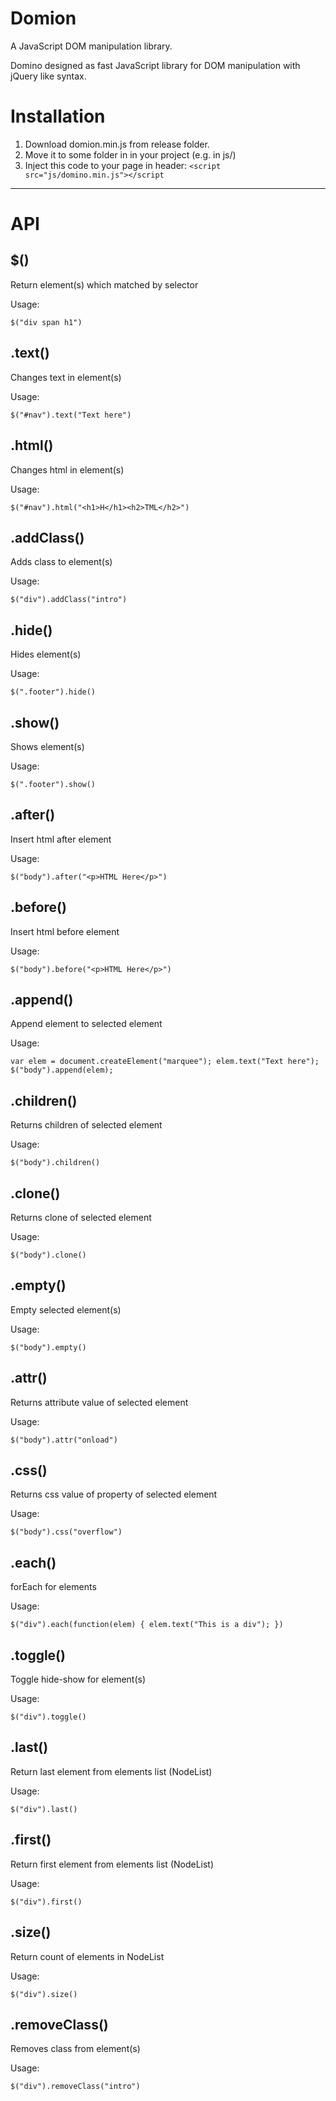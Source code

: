 Domion
======

A JavaScript DOM manipulation library.

Domino designed as fast JavaScript library for DOM manipulation with jQuery like syntax.

Installation
============

 1. Download domion.min.js from release folder.
 2. Move it to some folder in in your project (e.g. in js/)
 3. Inject this code to your page in header:
`<script src="js/domino.min.js"></script`

----------

API
===

## $() ##
Return element(s) which matched by selector

Usage:

`$("div span h1")`
## .text() ##
Changes text in element(s)

Usage:

`$("#nav").text("Text here")`
## .html() ##
Changes html in element(s)

Usage:

`$("#nav").html("<h1>H</h1><h2>TML</h2>")`
## .addClass() ##
Adds class to element(s)

Usage:

`$("div").addClass("intro")`
## .hide() ##
Hides element(s)

Usage:

`$(".footer").hide()`
## .show() ##
Shows element(s)

Usage:

`$(".footer").show()`
## .after() ##
Insert html after element

Usage:

`$("body").after("<p>HTML Here</p>")`
## .before() ##
Insert html before element

Usage:

`$("body").before("<p>HTML Here</p>")`
## .append() ##
Append element to selected element

Usage:

`var elem = document.createElement("marquee");
elem.text("Text here");
$("body").append(elem);`
## .children() ##
Returns children of selected element

Usage:

`$("body").children()`
## .clone() ##
Returns clone of selected element

Usage:

`$("body").clone()`
## .empty() ##
Empty selected element(s)

Usage:

`$("body").empty()`
## .attr() ##
Returns attribute value of selected element

Usage:

`$("body").attr("onload")`
## .css() ##
Returns css value of property of selected element

Usage:

`$("body").css("overflow")`
## .each() ##
forEach for elements

Usage:

`$("div").each(function(elem) {
    elem.text("This is a div");
})`

## .toggle() ##
Toggle hide-show for element(s)

Usage:

`$("div").toggle()`

## .last() ##
Return last element from elements list (NodeList)

Usage:

`$("div").last()`
## .first() ##
Return first element from elements list (NodeList)

Usage:

`$("div").first()`
## .size() ##
Return count of elements in NodeList

Usage:

`$("div").size()`
## .removeClass() ##
Removes class from element(s)

Usage:

`$("div").removeClass("intro")`